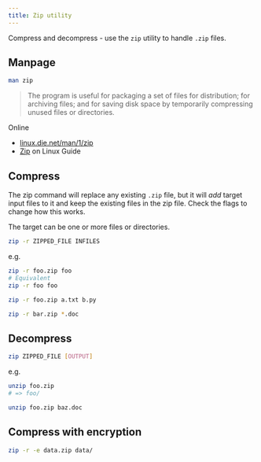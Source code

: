 ```yaml
---
title: Zip utility
---
```



Compress and decompress - use the `zip` utility to handle `.zip` files.


## Manpage

```sh
man zip
```

> The program is useful for packaging a set of files for distribution; for archiving files; and for saving disk space by temporarily compressing unused files or directories.

Online

- [linux.die.net/man/1/zip](https://linux.die.net/man/1/zip)
- [Zip](https://www.linuxguide.it/command_line/linux-manpage/do.php?file=zip) on Linux Guide


## Compress

The zip command will replace any existing `.zip` file, but it will _add_ target input files to it and keep the existing files in the zip file. Check the flags to change how this works.

The target can be one or more files or directories.

```sh
zip -r ZIPPED_FILE INFILES
```

e.g.

```sh
zip -r foo.zip foo
# Equivalent
zip -r foo foo

zip -r foo.zip a.txt b.py

zip -r bar.zip *.doc
```


## Decompress

```sh
zip ZIPPED_FILE [OUTPUT]
```

e.g.

```sh
unzip foo.zip
# => foo/
```

```sh
unzip foo.zip baz.doc
```


## Compress with encryption

```sh
zip -r -e data.zip data/
```
